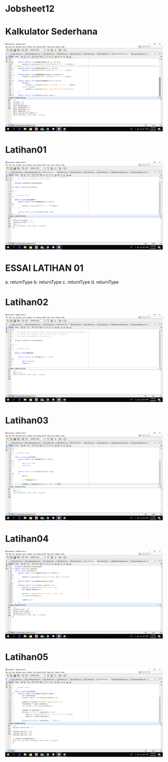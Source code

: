 # Jobsheet12
# Kalkulator Sederhana
![Alt Text](https://github.com/damarwdsyh003/Jobsheet12/blob/master/Simple%20Calculator.png)
# Latihan01
![Alt Text](https://github.com/damarwdsyh003/Jobsheet12/blob/master/Latihan01.png)
# ESSAI LATIHAN 01
a. returnType
b. returnType
c. returnType
d. returnType
# Latihan02
![Alt Text](https://github.com/damarwdsyh003/Jobsheet12/blob/master/Latihan02.png)
# Latihan03
![Alt Text](https://github.com/damarwdsyh003/Jobsheet12/blob/master/Latihan03.png)
# Latihan04
![Alt Text](https://github.com/damarwdsyh003/Jobsheet12/blob/master/Latihan04.png)
# Latihan05
![Alt Text](https://github.com/damarwdsyh003/Jobsheet12/blob/master/Latihan05.png)
